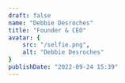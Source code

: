 ```yaml
---
draft: false
name: "Debbie Desroches"
title: "Founder & CEO"
avatar: {
    src: "/selfie.png",
    alt: "Debbie Desroches"
}
publishDate: "2022-09-24 15:39"
---
```

